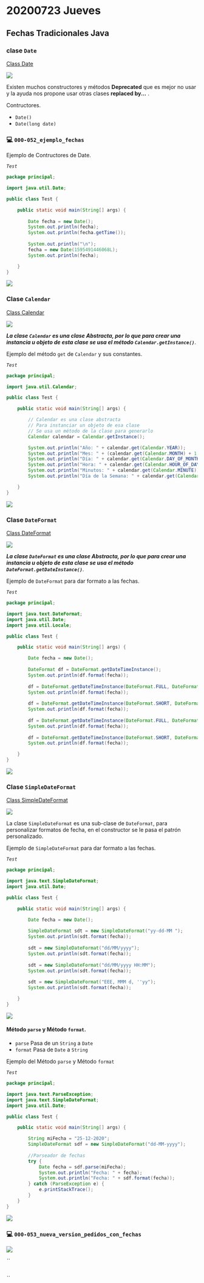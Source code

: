 # 20200723 Jueves

## Fechas Tradicionales Java

### clase `Date`

[Class Date](https://docs.oracle.com/en/java/javase/14/docs/api/java.base/java/util/Date.html)

<img src="images/20200723-01.png">

Existen muchos constructores y métodos **Deprecated** que es mejor no usar y la ayuda nos propone usar otras clases **replaced by...** .

Contructores.

* `Date()`
* `Date(long date)`

### :computer: `000-052_ejemplo_fechas`

Ejemplo de Contructores de Date.

*`Test`*

```java
package principal;

import java.util.Date;

public class Test {

	public static void main(String[] args) {
		
		Date fecha = new Date();
		System.out.println(fecha);
		System.out.println(fecha.getTime());
		
		System.out.println("\n");
		fecha = new Date(1595491446068L);
		System.out.println(fecha);

	}
}
```

<img src="images/20200723-02.png">

### Clase `Calendar`

[Class Calendar](https://docs.oracle.com/en/java/javase/14/docs/api/java.base/java/util/Calendar.html)

<img src="images/20200723-03.png">

***La clase `Calendar` es una clase Abstracta, por lo que para crear una instancia u objeto de esta clase se usa el método `Calendar.getInstance()`***.

Ejemplo del método `get` de  `Calendar` y sus constantes.

*`Test`*

```java
package principal;

import java.util.Calendar;

public class Test {

	public static void main(String[] args) {

		// Calendar es una clase abstracta
		// Para instanciar un objeto de esa clase
		// Se usa un método de la clase para generarlo
		Calendar calendar = Calendar.getInstance();

		System.out.println("Año: " + calendar.get(Calendar.YEAR));
		System.out.println("Mes: " + (calendar.get(Calendar.MONTH) + 1));
		System.out.println("Día: " + calendar.get(Calendar.DAY_OF_MONTH));
		System.out.println("Hora: " + calendar.get(Calendar.HOUR_OF_DAY));
		System.out.println("Minutos: " + calendar.get(Calendar.MINUTE));
		System.out.println("Día de la Semana: " + calendar.get(Calendar.DAY_OF_WEEK));

	}
}
```

<img src="images/20200723-04.png">

### Clase `DateFormat`

[Class DateFormat](https://docs.oracle.com/en/java/javase/14/docs/api/java.base/java/text/DateFormat.html)

<img src="images/20200723-05.png">

***La clase `DateFormat` es una clase Abstracta, por lo que para crear una instancia u objeto de esta clase se usa el método `DateFormat.getDateInstance()`***.

Ejemplo de `DateFormat` para dar formato a las fechas.

*`Test`*

```java
package principal;

import java.text.DateFormat;
import java.util.Date;
import java.util.Locale;

public class Test {

	public static void main(String[] args) {

		Date fecha = new Date();
		
        DateFormat df = DateFormat.getDateTimeInstance();
		System.out.println(df.format(fecha));
		
        df = DateFormat.getDateTimeInstance(DateFormat.FULL, DateFormat.LONG, new Locale("es"));
		System.out.println(df.format(fecha));
		
        df = DateFormat.getDateTimeInstance(DateFormat.SHORT, DateFormat.SHORT, new Locale("es"));
		System.out.println(df.format(fecha));
		
		df = DateFormat.getDateTimeInstance(DateFormat.FULL, DateFormat.LONG, new Locale("en"));
		System.out.println(df.format(fecha));
		
		df = DateFormat.getDateTimeInstance(DateFormat.SHORT, DateFormat.SHORT, new Locale("en"));
		System.out.println(df.format(fecha));

	}
}

```

<img src="images/20200723-06.png">

### Clase `SimpleDateFormat`

[Class SimpleDateFormat](https://docs.oracle.com/en/java/javase/14/docs/api/java.base/java/text/SimpleDateFormat.html)

<img src="images/20200723-07.png">

La clase `SimpleDateFormat` es una sub-clase de `DateFormat`, para personalizar formatos de fecha, en el constructor se le pasa el patrón personalizado.

Ejemplo de `SimpleDateFormat` para dar formato a las fechas.

*`Test`*

```java
package principal;

import java.text.SimpleDateFormat;
import java.util.Date;

public class Test {

	public static void main(String[] args) {

		Date fecha = new Date();
		
		SimpleDateFormat sdt = new SimpleDateFormat("yy-dd-MM ");
		System.out.println(sdt.format(fecha));
		
		sdt = new SimpleDateFormat("dd/MM/yyyy");
		System.out.println(sdt.format(fecha));
		
		sdt = new SimpleDateFormat("dd/MM/yyyy HH:MM");
		System.out.println(sdt.format(fecha));
		
		sdt = new SimpleDateFormat("EEE, MMM d, ''yy");
		System.out.println(sdt.format(fecha));

	}
}
```

<img src="images/20200723-08.png">

#### Método `parse` y Método `format`.

* `parse` Pasa de un `String` a `Date`
* `format` Pasa de `Date` a `String`

Ejemplo del Método `parse` y Método `format` 

*`Test`*

```java
package principal;

import java.text.ParseException;
import java.text.SimpleDateFormat;
import java.util.Date;

public class Test {

	public static void main(String[] args) {

		String miFecha = "25-12-2020";
		SimpleDateFormat sdf = new SimpleDateFormat("dd-MM-yyyy");
		
		//Parseador de fechas
		try {
			Date fecha = sdf.parse(miFecha);
			System.out.println("Fecha: " + fecha);
			System.out.println("Fecha: " + sdf.format(fecha));
		} catch (ParseException e) {
			e.printStackTrace();
		}		
	}
}
```

<img src="images/20200723-09.png">

### :computer: `000-053_nueva_version_pedidos_con_fechas`

<img src="images/20200723-10.png">

*``*

```java
```
*``*

```java
```

